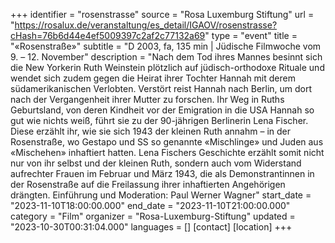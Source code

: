 +++
identifier = "rosenstrasse"
source = "Rosa Luxemburg Stiftung"
url = "https://rosalux.de/veranstaltung/es_detail/IGAOV/rosenstrasse?cHash=76b6d44e4ef5009397c2af2c77132a69"
type = "event"
title = "«Rosenstraße»"
subtitle = "D 2003, fa, 135 min | Jüdische Filmwoche  vom 9. – 12. November"
description = "Nach dem Tod ihres Mannes besinnt sich die New Yorkerin Ruth Weinstein plötzlich auf jüdisch-orthodoxe Rituale und wendet sich zudem gegen die Heirat ihrer Tochter Hannah mit derem südamerikanischen Verlobten. Verstört reist Hannah nach Berlin, um dort nach der Vergangenheit ihrer Mutter zu forschen. Ihr Weg in Ruths Geburtsland, von deren Kindheit vor der Emigration in die USA Hannah so gut wie nichts weiß, führt sie zu der 90-jährigen Berlinerin Lena Fischer. Diese erzählt ihr, wie sie sich 1943 der kleinen Ruth annahm – in der Rosenstraße, wo Gestapo und SS so genannte «Mischlinge» und Juden aus «Mischehen» inhaftiert hatten. Lena Fischers Geschichte erzählt somit nicht nur von ihr selbst und der kleinen Ruth, sondern auch vom Widerstand aufrechter Frauen im Februar und März 1943, die als Demonstrantinnen in der Rosenstraße auf die Freilassung ihrer inhaftierten Angehörigen drängten. 
Einführung und Moderation: Paul Werner Wagner"
start_date = "2023-11-10T18:00:00.000"
end_date = "2023-11-10T21:00:00.000"
category = "Film"
organizer = "Rosa-Luxemburg-Stiftung"
updated = "2023-10-30T00:31:04.000"
languages = []
[contact]
[location]
+++